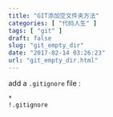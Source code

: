 ```yaml
---
title: "GIT添加空文件夹方法"
categories: [ "代码人生" ]
tags: [ "git" ]
draft: false
slug: "git_empty_dir"
date: "2017-02-14 03:26:23"
url: "git_empty_dir.html"
---
```


add a `.gitignore` file :

```
*
!.gitignore
```